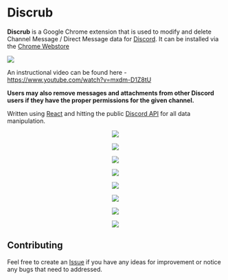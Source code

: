 


# Discrub

 **Discrub** is a Google Chrome extension that is used to modify and delete Channel Message / Direct Message data for [Discord](https://discord.com/). It can be installed via the [Chrome Webstore](https://chrome.google.com/webstore/detail/discrub/plhdclenpaecffbcefjmpkkbdpkmhhbj)


<a href="https://chrome.google.com/webstore/detail/discrub/plhdclenpaecffbcefjmpkkbdpkmhhbj"><img src="https://img.shields.io:/chrome-web-store/stars/plhdclenpaecffbcefjmpkkbdpkmhhbj?label=Discrub&logo=javascript&logoColor=89CFF0&color=89CFF0"></a>

An instructional video can be found here - https://www.youtube.com/watch?v=mxdm-D1Z8tU

**Users may also remove messages and attachments from other Discord users if they have the proper permissions for the given channel.**
 
 Written using [React](https://reactjs.org/) and hitting the public [Discord API](https://discord.com/developers/docs/intro) for all data manipulation.

<p align="center">
<img src="https://raw.githubusercontent.com/prathercc/discrub-ext/master/discrub_screenshots/z6.png">
</p>
<p align="center">
<img src="https://raw.githubusercontent.com/prathercc/discrub-ext/master/discrub_screenshots/z7.PNG">
</p>
<p align="center">
<img src="https://raw.githubusercontent.com/prathercc/discrub-ext/master/discrub_screenshots/z1.png">
</p>
<p align="center">
<img src="https://raw.githubusercontent.com/prathercc/discrub-ext/master/discrub_screenshots/z3.png">
</p>
<p align="center">
<img src="https://raw.githubusercontent.com/prathercc/discrub-ext/master/discrub_screenshots/z4.png">
</p>
<p align="center">
<img src="https://raw.githubusercontent.com/prathercc/discrub-ext/master/discrub_screenshots/z8.PNG">
</p>
<p align="center">
<img src="https://raw.githubusercontent.com/prathercc/discrub-ext/master/discrub_screenshots/z9.PNG">
</p>
<p align="center">
<img src="https://raw.githubusercontent.com/prathercc/discrub-ext/master/discrub_screenshots/z10.PNG">
</p>

## Contributing

Feel free to create an [Issue](https://github.com/prathercc/discrub-ext/issues) if you have any ideas for improvement or notice any bugs that need to addressed.


 

